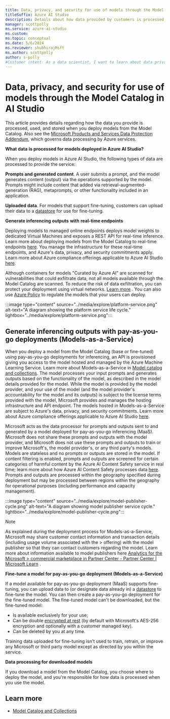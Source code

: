 ```yaml
---
title: Data, privacy, and security for use of models through the Model Catalog in AI Studio
titleSuffix: Azure AI Studio
description: Details about how data provided by customers is processed, used, and stored when a user deploys a model from the model catalog.
manager: scottpolly
ms.service: azure-ai-studio
ms.custom:
ms.topic: conceptual
ms.date: 5/6/2024
ms.reviewer: shubhirajMsft
ms.author: scottpolly
author: s-polly
#Customer intent: As a data scientist, I want to learn about data privacy and security for use of models in the model catalog.
---
```

# Data, privacy, and security for use of models through the Model Catalog in AI Studio

This article provides details regarding how the data you provide is processed, used, and stored when you deploy models from the Model Catalog. Also see the [Microsoft Products and Services Data Protection Addendum](https://aka.ms/DPA), which governs data processing by Azure services.

**What data** **is processed for models deployed in Azure AI Studio?**

When you deploy models in Azure AI Studio, the following types of data are processed to provide the service:

**Prompts and generated content**. A user submits a prompt, and the model generates content (output) via the operations supported by the model. Prompts might include content that added via retrieval-augmented-generation (RAG), metaprompts, or other functionality included in an application. 

**Uploaded** **data**. For models that support fine-tuning, customers can upload their data to a [datastore](../concepts/connections.md#connections-to-datastores) for use for fine-tuning.

**Generate inferencing outputs** **with** **real-time endpoints**

Deploying models to managed online endpoints deploys model weights to dedicated Virtual Machines and exposes a REST API for real-time inference. Learn more about deploying models from the Model Catalog to real-time endpoints [here](model-catalog-overview.md). You manage the infrastructure for these real-time endpoints, and Azure's data, privacy, and security commitments apply. Learn more about Azure compliance offerings applicable to Azure AI Studio [here](https://servicetrust.microsoft.com/DocumentPage/7adf2d9e-d7b5-4e71-bad8-713e6a183cf3).

Although containers for models "Curated by Azure AI" are scanned for vulnerabilities that could exfiltrate data, not all models available through the Model Catalog are scanned. To reduce the risk of data exfiltration, you can protect your deployment using virtual networks. [Learn more](configure-managed-network.md) . You can also use [Azure Policy](../../ai-services/policy-reference.md) to regulate the models that your users can deploy.

:::image type="content" source="../media/explore/platform-service.png" alt-text="A diagram showing the platform service life cycle." lightbox="../media/explore/platform-service.png":::

**Generate inferencing outputs with pay-as-you-go** **deployments (Models-as-a-Service)** 
-
When you deploy a model from the Model Catalog (base or fine-tuned) using pay-as-you-go deployments for inferencing, an API is provisioned giving you access to the model hosted and managed by the Azure Machine Learning Service. Learn more about Models-as-a-Service in [Model catalog and collections](./model-catalog-overview.md). The model processes your input prompts and generates outputs based on the functionality of the model, as described in the model details provided for the model. While the model is provided by the model provider, and your use of the model (and the model provider's accountability for the model and its outputs) is subject to the license terms provided with the model, Microsoft provides and manages the hosting infrastructure and API endpoint. The models hosted in Models-as-a-Service are subject to Azure's data, privacy, and security commitments. Learn more about Azure compliance offerings applicable to Azure AI Studio [here](https://servicetrust.microsoft.com/DocumentPage/7adf2d9e-d7b5-4e71-bad8-713e6a183cf3). 

Microsoft acts as the data processor for prompts and outputs sent to and generated by a model deployed for pay-as-you-go inferencing (MaaS). Microsoft does not share these prompts and outputs with the model provider, and Microsoft does not use these prompts and outputs to train or improve Microsoft's, the model provider's, or any third party's models. Models are stateless and no prompts or outputs are stored in the model. If content filtering is enabled, prompts and outputs are screened for certain categories of harmful content by the Azure AI Content Safety service in real time; learn more about how Azure AI Content Safety processes data [here](/legal/cognitive-services/content-safety/data-privacy). Prompts and outputs are processed within the geography specified during deployment but may be processed between regions within the geography for operational purposes (including performance and capacity management).

:::image type="content" source="../media/explore/model-publisher-cycle.png" alt-text="A diagram showing model publisher service cycle." lightbox="../media/explore/model-publisher-cycle.png":::

> [!NOTE]
> As explained during the deployment process for Models-as-a-Service, Microsoft may share customer contact information and transaction details (including usage volume associated with the > offering) with the model publisher so that they can contact customers regarding the model. Learn more about information available to model publishers here [Analytics for the Microsoft > commercial marketplace in Partner Center - Partner Center | Microsoft Learn](/partner-center/analytics) . 

**Fine-tune a model for pay-as-you-go** **deployment (Models-as-a-Service)**

If a model available for pay-as-you-go deployment (MaaS) supports fine-tuning, you can upload data to (or designate data already in) a [datastore](../concepts/connections.md#connections-to-datastores) to fine-tune the model. You can then create a pay-as-you-go deployment for the fine-tuned model. The fine-tuned model can't be downloaded, but the fine-tuned model:

* Is available exclusively for your use;
* Can be double [encrypted at rest](../../ai-services/openai/encrypt-data-at-rest.md) (by default with Microsoft's AES-256 encryption and optionally with a customer managed key).
* Can be deleted by you at any time.

Training data uploaded for fine-tuning isn't used to train, retrain, or improve any Microsoft or third party model except as directed by you within the service. 

**Data processing for downloaded models**

If you download a model from the Model Catalog, you choose where to deploy the model, and you're responsible for how data is processed when you use the model. 

## Learn more

*  [Model Catalog and Collections](model-catalog-overview.md)


